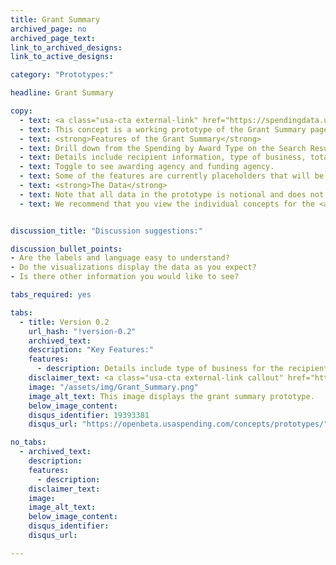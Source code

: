 ```yaml
---
title: Grant Summary
archived_page: no
archived_page_text: 
link_to_archived_designs:
link_to_active_designs:

category: "Prototypes:"

headline: Grant Summary

copy:
  - text: <a class="usa-cta external-link" href="https://spendingdata.us/#/award/115984/" target="_blank">Access the Prototype</a>
  - text: This concept is a working prototype of the Grant Summary page. The DATA Act team is publishing this minimum viable product to give the public the opportunity to provide feedback on the design of the future USAspending.gov site.
  - text: <strong>Features of the Grant Summary</strong>
  - text: Drill down from the Spending by Award Type on the Search Results to find information about specific Grants. 
  - text: Details include recipient information, type of business, total award amount, description of the project, and type of grant.
  - text: Toggle to see awarding agency and funding agency. 
  - text: Some of the features are currently placeholders that will be implemented at a later date as the team develops the future USAspending.gov platform.
  - text: <strong>The Data</strong>
  - text: Note that all data in the prototype is notional and does not represent actual spending data. Currently, the data includes a subset of awards data and a subset of financial data from select DATA Act Broker submissions.
  - text: We recommend that you view the individual concepts for the <a class="usa-cta" href="../grant-summary">grant summary</a> to better understand the intended functionality.


discussion_title: "Discussion suggestions:"

discussion_bullet_points:
- Are the labels and language easy to understand?
- Do the visualizations display the data as you expect?
- Is there other information you would like to see? 

tabs_required: yes

tabs:
  - title: Version 0.2
    url_hash: "!version-0.2"
    archived_text:  
    description: "Key Features:"
    features:
      - description: Details include type of business for the recipient, period of performance, award amount, and type of grant. 
    disclaimer_text: <a class="usa-cta external-link callout" href="https://spendingdata.us/#/award/115984/" target="_blank">View the interactive prototype</a>
    image: "/assets/img/Grant_Summary.png"
    image_alt_text: This image displays the grant summary prototype.
    below_image_content:
    disqus_identifier: 19393381
    disqus_url: "https://openbeta.usaspending.com/concepts/prototypes/"

no_tabs:
  - archived_text:
    description:
    features:
      - description:
    disclaimer_text:
    image:
    image_alt_text:
    below_image_content:
    disqus_identifier:
    disqus_url:

---
```


